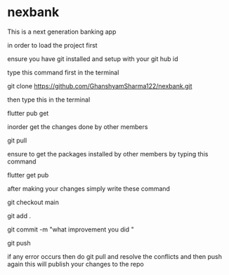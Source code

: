 # nexbank

This is a next generation banking app

in order to load the project first

ensure you have git installed and setup with your git hub id

type this command first in the terminal

git clone https://github.com/GhanshyamSharma122/nexbank.git

then type this in the terminal

flutter pub get

inorder get the changes done by other members

git pull

ensure to get the packages installed by other members by typing this command

flutter get pub

after making your changes 
simply write these command

git checkout main

git add .

git commit -m "what improvement you did "

git push

if any error occurs then do git pull and resolve the conflicts and then push again
this will publish your changes to the repo
